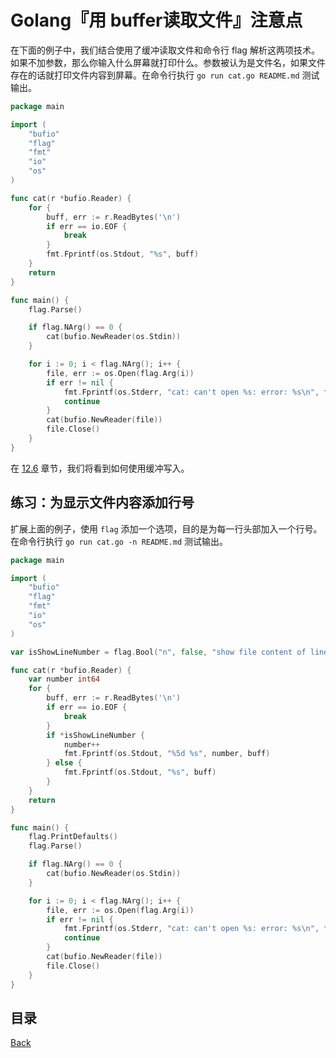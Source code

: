 # Golang『用 buffer读取文件』注意点

在下面的例子中，我们结合使用了缓冲读取文件和命令行 flag 解析这两项技术。如果不加参数，那么你输入什么屏幕就打印什么。参数被认为是文件名，如果文件存在的话就打印文件内容到屏幕。在命令行执行 `go run cat.go README.md` 测试输出。 

```go
package main

import (
	"bufio"
	"flag"
	"fmt"
	"io"
	"os"
)

func cat(r *bufio.Reader) {
	for {
		buff, err := r.ReadBytes('\n')
		if err == io.EOF {
			break
		}
		fmt.Fprintf(os.Stdout, "%s", buff)
	}
	return
}

func main() {
	flag.Parse()

	if flag.NArg() == 0 {
		cat(bufio.NewReader(os.Stdin))
	}

	for i := 0; i < flag.NArg(); i++ {
		file, err := os.Open(flag.Arg(i))
		if err != nil {
			fmt.Fprintf(os.Stderr, "cat: can't open %s: error: %s\n", flag.Arg(i), err)
			continue
		}
		cat(bufio.NewReader(file))
		file.Close()
	}
}
```

在 [12.6](https://github.com/unknwon/the-way-to-go_ZH_CN/blob/master/eBook/12.6.md) 章节，我们将看到如何使用缓冲写入。

## 练习：为显示文件内容添加行号

扩展上面的例子，使用 `flag` 添加一个选项，目的是为每一行头部加入一个行号。在命令行执行 `go run cat.go -n README.md` 测试输出。

```go
package main

import (
	"bufio"
	"flag"
	"fmt"
	"io"
	"os"
)

var isShowLineNumber = flag.Bool("n", false, "show file content of line number")

func cat(r *bufio.Reader) {
	var number int64
	for {
		buff, err := r.ReadBytes('\n')
		if err == io.EOF {
			break
		}
		if *isShowLineNumber {
			number++
			fmt.Fprintf(os.Stdout, "%5d %s", number, buff)
		} else {
			fmt.Fprintf(os.Stdout, "%s", buff)
		}
	}
	return
}

func main() {
	flag.PrintDefaults()
	flag.Parse()

	if flag.NArg() == 0 {
		cat(bufio.NewReader(os.Stdin))
	}

	for i := 0; i < flag.NArg(); i++ {
		file, err := os.Open(flag.Arg(i))
		if err != nil {
			fmt.Fprintf(os.Stderr, "cat: can't open %s: error: %s\n", flag.Arg(i), err)
			continue
		}
		cat(bufio.NewReader(file))
		file.Close()
	}
}
```

## 目录
[Back](../GolangNotice.md)

